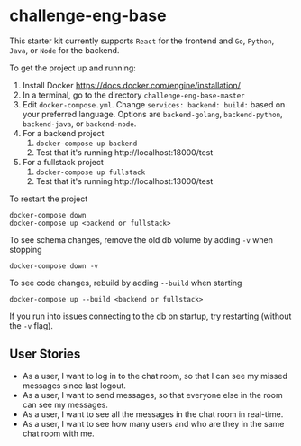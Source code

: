 # challenge-eng-base

This starter kit currently supports `React` for the frontend and `Go`, `Python`, `Java`, or `Node` for the backend.

To get the project up and running:
1. Install Docker https://docs.docker.com/engine/installation/
2. In a terminal, go to the directory `challenge-eng-base-master`
3. Edit `docker-compose.yml`. Change `services: backend: build:` based on your preferred language. Options are `backend-golang`, `backend-python`, `backend-java`, or `backend-node`.
4. For a backend project
    1. `docker-compose up backend`
    2. Test that it's running http://localhost:18000/test
5. For a fullstack project
    1. `docker-compose up fullstack`
    2. Test that it's running http://localhost:13000/test

To restart the project

    docker-compose down
    docker-compose up <backend or fullstack>

To see schema changes, remove the old db volume by adding `-v` when stopping

    docker-compose down -v

To see code changes, rebuild by adding `--build` when starting

    docker-compose up --build <backend or fullstack>

If you run into issues connecting to the db on startup, try restarting (without the `-v` flag).



## User Stories
- As a user, I want to log in to the chat room, so that I can see my missed messages since last logout.
- As a user, I want to send messages, so that everyone else in the room can see my messages.
- As a user, I want to see all the messages in the chat room in real-time.
- As a user, I want to see how many users and who are they in the same chat room with me.